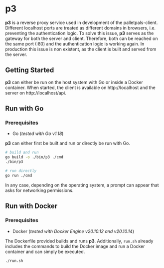 # p3

**p3** is a reverse proxy service used in development of the palletpals-client. Different localhost ports are treated as different domains in browsers, i.e. preventing the authentication logic. To solve this issue, **p3** serves as the gateway for both the server and client. Therefore, both can be reached on the same port (:80) and the authentication logic is working again. In production this issue is non existent, as the client is built and served from the server.

## Getting Started

**p3** can either be run on the host system with Go or inside a Docker container. When started, the client is available on http://localhost and the server on http://localhost/api.

## Run with Go

### Prerequisites

- Go (_tested with Go v1.18_)

**p3** can either first be built and run or directly be run with Go.

```bash
# build and run
go build -o ./bin/p3 ./cmd
./bin/p3

# run directly
go run ./cmd
```

In any case, depending on the operating system, a prompt can appear that asks for networking permissions.

## Run with Docker

### Prerequisites

- Docker (_tested with Docker Engine v20.10.12 and v20.10.14_)

The Dockerfile provided builds and runs **p3**. Additionally, `run.sh` already includes the commands to build the Docker image and run a Docker container and can simply be executed.

```bash
./run.sh
```
